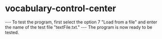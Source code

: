 # vocabulary-control-center

--- To test the program, first select the option 7 "Load from a file" and enter the name of the test file "textFile.txt."
--- The program is now ready to be tested. 
